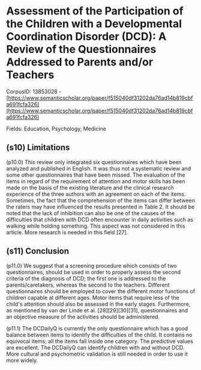 # Assessment of the Participation of the Children with a Developmental Coordination Disorder (DCD): A Review of the Questionnaires Addressed to Parents and/or Teachers

CorpusID: 13853028 - [https://www.semanticscholar.org/paper/f515040df31202da76ad14b819cbfa691fcfa326](https://www.semanticscholar.org/paper/f515040df31202da76ad14b819cbfa691fcfa326)

Fields: Education, Psychology, Medicine

## (s10) Limitations
(p10.0) This review only integrated six questionnaires which have been analyzed and published in English. It was thus not a systematic review and some other questionnaires that have been missed. The evaluation of the items in regard of the requirement of attention and motor skills has been made on the basis of the existing literature and the clinical research experience of the three authors with an agreement on each of the items. Sometimes, the fact that the comprehension of the items can differ between the raters may have influenced the results presented in Table 2. It should be noted that the lack of inhibition can also be one of the causes of the difficulties that children with DCD often encounter in daily activities such as walking while holding something. This aspect was not considered in this article. More research is needed in this field [27].
## (s11) Conclusion
(p11.0) We suggest that a screening procedure which consists of two questionnaires, should be used in order to properly assess the second criteria of the diagnosis of DCD; the first one is addressed to the parents/caretakers, whereas the second to the teachers. Different questionnaires should be employed to cover the different motor functions of children capable at different ages. Motor items that require less of the child's attention should also be assessed in the early stages. Furthermore, as mentioned by van der Linde et al. [28][29][30][31], questionnaires and an objective measure of the activities should be administered.

(p11.1) The DCDailyQ is currently the only questionnaire which has a good balance between items to identify the difficulties of the child. It contains no equivocal items; all the items fall inside one category. The predictive values are excellent. The DCDailyQ can identify children with and without DCD. More cultural and psychometric validation is still needed in order to use it more widely.

